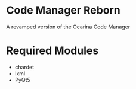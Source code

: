 # Code Manager Reborn
A revamped version of the Ocarina Code Manager

# Required Modules
* chardet
* lxml
* PyQt5
